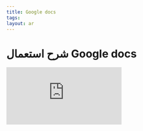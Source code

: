 ```yaml
---
title: Google docs
tags: 
layout: ar 
---
```

# شرح استعمال Google docs 
<iframe class="video" src="https://www.youtube.com/embed/RYxlrdUUGbU" title="YouTube video player" frameborder="0" allow="accelerometer; autoplay; clipboard-write; encrypted-media; gyroscope; picture-in-picture" allowfullscreen></iframe>
